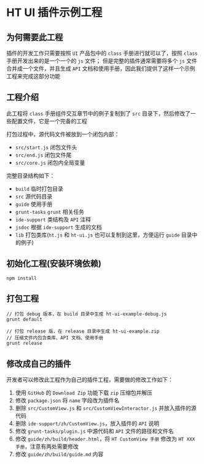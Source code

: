 # HT UI 插件示例工程

## 为何需要此工程

插件的开发工作只需要按照 `UI` 产品包中的 `class` 手册进行就可以了，按照 `class` 手册开发出来的是一个一个的 `js` 文件；
但是完整的插件通常需要将多个 `js` 文件合并成一个文件，并且生成 `API` 文档和使用手册，因此我们提供了这样一个示例工程来完成这部分功能

## 工程介绍

此工程将 `class` 手册组件交互章节中的例子复制到了 `src` 目录下，然后修改了一些配置文件，它是一个完备的工程

打包过程中，源代码文件被放到一个闭包内部：

* `src/start.js` 闭包文件头
* `src/end.js` 闭包文件尾
* `src/core.js` 闭包内全局变量

完整目录结构如下：

* `build` 临时打包目录
* `src` 源代码目录
* `guide` 使用手册
* `grunt-tasks` `grunt` 相关任务
* `ide-support` 类结构及 `API` 注释
* `jsdoc` 根据 `ide-support` 生成的文档
* `lib` 打包类库(`ht.js` 和 `ht-ui.js` 也可以复制到这里，方便运行 `guide` 目录中的例子)


## 初始化工程(安装环境依赖)

    npm install

## 打包工程

    // 打包 debug 版本，在 build 目录中生成 ht-ui-example-debug.js
    grunt default

    // 打包 release 版，在 release 目录中生成 ht-ui-example.zip
    // 压缩文件内包含类库、API 文档、使用手册
    grunt release

## 修改成自己的插件

开发者可以修改此工程作为自己的插件工程，需要做的修改工作如下：

1. 使用 `GitHub` 的 `Download Zip` 功能下载 `zip` 压缩包并解压
2. 修改 `package.json` 将 `name` 字段改为插件名
3. 删除 `src/CustomView.js` 和 `src/CustomViewInteractor.js` 并放入插件的源代码
4. 删除 `ide-support/zh/CustomView.js`，放入插件的 `API` 说明
5. 修改 `grunt-tasks/plugin.js` 中源代码和 `API` 文件的路径和文件名
6. 修改 `guide/zh/build/header.html`，将 `HT CustomView 手册` 修改为 `HT XXX 手册`，注意有两处需要修改
7. 修改 `guide/zh/build/guide.md` 内容